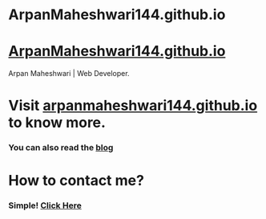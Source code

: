 # ArpanMaheshwari144.github.io

# [ArpanMaheshwari144.github.io](https://arpanmaheshwari144.github.io/)

Arpan Maheshwari | Web Developer.

# Visit <a href="https://arpanmaheshwari144.github.io/" target="_blank">arpanmaheshwari144.github.io</a> to know more.

### You can also read the [**blog**](https://arpanmaheshwari144.github.io/blog.html)

# How to contact me?

### Simple! [**Click Here**](https://arpanmaheshwari144.github.io/contact.html)
